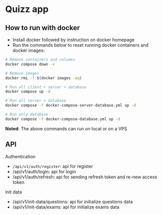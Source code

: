 # Quizz app

## How to run with docker

- Install docker followed by instruction on docker homepage
- Run the commands below to reset running docker containers and docker images:

```bash
# Remove containers and volumes
docker compose down -v

# Remove images
docker rmi -f $(docker images -aq)

# Run all client + server + database
docker compose up -d

# Run all server + database
docker compose -f docker-compose-server-database.yml up -d

# Run only database
docker compose -f docker-compose-database.yml up -d
```

**Noted**: The above commands can run on local or on a VPS

## API

Authentication

- `/api/v1/auth/register`: api for register
- /api/v1/auth/login: api for login
- /api/v1/auth/refresh: api for sending refresh token and re-new access token

Init data

- /api/v1/init-data/questions: api for initialize questions data
- /api/v1/init-data/exams: api for initialize exams data

